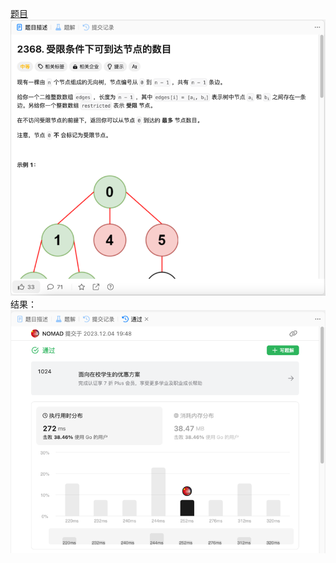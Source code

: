 [题目](https://leetcode.cn/problems/reachable-nodes-with-restrictions/description/)
![pic](img.png)
结果：
![pic](result.png)
